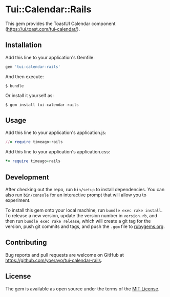 # Tui::Calendar::Rails

This gem provides the ToastUI Calendar component (https://ui.toast.com/tui-calendar/).

## Installation

Add this line to your application's Gemfile:

```ruby
gem 'tui-calendar-rails'
```

And then execute:

    $ bundle

Or install it yourself as:

    $ gem install tui-calendar-rails

## Usage

Add this line to your application's application.js:
```ruby
//= require timeago-rails
```

Add this line to your application's application.css:
```ruby
*= require timeago-rails
```

## Development

After checking out the repo, run `bin/setup` to install dependencies. You can also run `bin/console` for an interactive prompt that will allow you to experiment.

To install this gem onto your local machine, run `bundle exec rake install`. To release a new version, update the version number in `version.rb`, and then run `bundle exec rake release`, which will create a git tag for the version, push git commits and tags, and push the `.gem` file to [rubygems.org](https://rubygems.org).

## Contributing

Bug reports and pull requests are welcome on GitHub at https://github.com/yoerayo/tui-calendar-rails.

## License

The gem is available as open source under the terms of the [MIT License](http://opensource.org/licenses/MIT).
